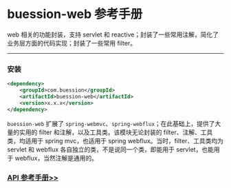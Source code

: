 # buession-web 参考手册


web 相关的功能封装，支持 servlet 和 reactive；封装了一些常用注解，简化了业务层方面的代码实现；封装了一些常用 filter。


---


### 安装

```xml
<dependency>
    <groupId>com.buession</groupId>
    <artifactId>buession-web</artifactId>
    <version>x.x.x</version>
</dependency>
```

`buession-web` 扩展了 `spring-webmvc`、`spring-webflux`；在此基础上，提供了大量的实用的 filter 和注解，以及工具类。该模块无论封装的 filter、注解、工具类，均适用于 spring mvc，也适用于 spring webflux。当时，filter、工具类均为 servlet 和 webflux 各自独立的类，不是说同一个类，即能用于 servlet，也能用于 webflux，当然注解是通用的。


### [API 参考手册>>](https://javadoc.io/static/com.buession/buession-web/3.0.0/)